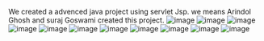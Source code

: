 We created a advenced java project using servlet Jsp.
we means Arindol Ghosh and suraj Goswami created this project.
![image](https://github.com/Suraj12345y/Notes/assets/145134613/3ce1f699-6e44-4f09-a930-371d2a826e20)
![image](https://github.com/Suraj12345y/Notes/assets/145134613/5b91035c-adb3-49e8-b0e2-428240eecb6c)
![image](https://github.com/Suraj12345y/Notes/assets/145134613/514b30a3-819c-405f-bfed-ac999bbaec4f)
![image](https://github.com/Suraj12345y/Notes/assets/145134613/faee7857-cd5e-4605-83a8-a49957980345)
![image](https://github.com/Suraj12345y/Notes/assets/145134613/4d560dbb-b1fb-483b-ac5b-5f7f2a2c4e7c)
![image](https://github.com/Suraj12345y/Notes/assets/145134613/f7bb39d0-ff24-4231-9865-c63945f21678)
![image](https://github.com/Suraj12345y/Notes/assets/145134613/4503c714-4f9c-4306-a814-6dfd57fb525c)
![image](https://github.com/Suraj12345y/Notes/assets/145134613/d10da82b-8503-4ced-be4e-01f18f58e0b3)
![image](https://github.com/Suraj12345y/Notes/assets/145134613/e92126f2-dc92-45c3-9599-e3b8a8bfa583)
![image](https://github.com/Suraj12345y/Notes/assets/145134613/9f4ed378-1dd5-431c-b2cc-06b3b4fa55f4)
![image](https://github.com/Suraj12345y/Notes/assets/145134613/47a7bf1e-4566-40bb-a357-0635c7f3bffc)
